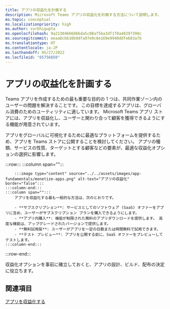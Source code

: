 ```yaml
---
title: アプリの収益化を計画する
description: Microsoft Teams アプリの収益化を計画する方法について説明します。
ms.topic: conceptual
ms.localizationpriority: high
ms.author: surbhigupta
ms.openlocfilehash: 9a21304666866da5c08af5ba3df1f0a48297398c
ms.sourcegitcommit: eeaa8cbb10b9dfa97e9c8e169e9940ddfe683a7b
ms.translationtype: HT
ms.contentlocale: ja-JP
ms.lasthandoff: 05/27/2022
ms.locfileid: "65756850"
---
```

# <a name="plan-to-monetize-your-app"></a>アプリの収益化を計画する

Teams アプリを作成するための最も重要な目的の 1 つは、共同作業ゾーン内のユーザーの問題を解決することです。 この目標を達成するアプリは、グローバル消費のためのユーティリティに適しています。 Microsoft Teams アプリ ストアには、アプリを収益化し、ユーザーと関わり合って顧客を獲得できるようにする機能が用意されています。

アプリをグローバルに可視化するために最適なプラットフォームを提供するため、アプリを Teams ストアに公開することを検討してください。 アプリの種類、サービスの性質、ターゲットとする顧客などの要素が、最適な収益化オプションの選択に影響します。

:::row:::
    :::column span="":::

        :::image type="content" source="../../assets/images/app-fundamentals/monetize-apps.png" alt-text="アプリの収益化" border="false":::
    :::column-end:::
    :::column span="":::
        アプリを収益化する最も一般的な方法は、次のとおりです。

        - **サブスクリプション**: サービスとしてのソフトウェア (SaaS) オファーをアプリに含め、ユーザーがサブスクリプション プランを購入できるようにします。
        - **アプリ内購入**: 機能が制限された無料のアプリダウンロードを提供します。 高度な機能は、アップグレードされたバージョンで提供します。
        - **無料試用版**: ユーザーがアプリを一定の日数または時間無料で試用できます。
        - **テスト プレビュー**: アプリを公開する前に、SaaS オファーをプレビューしてテストします。
    :::column-end:::
:::row-end:::

<!--
In addition to these features, Teams store also lets you:

- **Free trials**: Offer your app to users for a time-limited usage, so that users can try the app features for a set number of days or times.
- **Test preview**: Preview and test a SaaS offer before you publish your app.-->

収益化オプションを事前に確立しておくと、アプリの設計、ビルド、配布の決定に役立ちます。

## <a name="see-also"></a>関連項目

[アプリを収益化する](../deploy-and-publish/appsource/prepare/monetize-overview.md)
